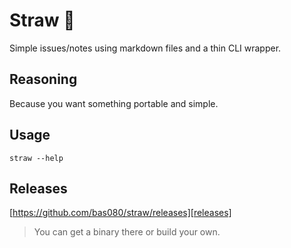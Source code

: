 # Straw 🌾

Simple issues/notes using markdown files and a thin CLI wrapper.

## Reasoning

Because you want something portable and simple.

## Usage

`straw --help`

## Releases

[https://github.com/bas080/straw/releases][releases]

> You can get a binary there or build your own.

[releases]:https://github.com/bas080/straw/releases

